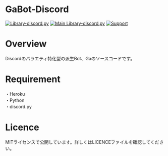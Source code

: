 # GaBot-Discord
[![Library-discord.py](https://img.shields.io/badge/Python-3.9.2-3778ae?logo=Python&logoColor=ffffff)](https://python.org) [![Main Library-discord.py](https://img.shields.io/badge/Main%20Library-discord.py-fecc34?logo=pypi&logoColor=ffffff)](https://github.com/Rapptz/discord.py) [![Support](https://img.shields.io/discord/715540925081714788?color=5865f2&label=Discord&logo=Discord&logoColor=ffffff)](https://discord.gg/RFPQmRnv2j)  

# Overview
Discordのバラエティ特化型の派生Bot、Gaのソースコードです。    

# Requirement
・Heroku    
・Python    
・discord.py    

# Licence
MITライセンスで公開しています。詳しくはLICENCEファイルを確認してください。
